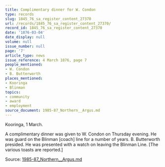```yaml
---
title: Complimentary dinner for W. Condon
type: records
slug: 1845_76_sa_register_content_27370
url: /records/1845_76_sa_register_content_27370/
record_id: 1845_76_sa_register_content_27370
date: '1876-03-04'
date_display: null
volume: null
issue_number: null
page: '7'
article_type: news
issue_reference: 4 March 1876, page 7
people_mentioned:
- W. Condon
- B. Butterworth
places_mentioned:
- Kooringa
- Blinman
topics:
- community
- award
- employment
source_document: 1985-87_Northern__Argus.md
---
```


Kooringa, 1 March.

A complimentary dinner was given to W. Condon on Thursday evening.  He was guard on the Blinman [coach] line for a number of years.  B. Butterworth presided.  He was presented with a watch on leaving the Blinman Line.  [The various toasts are reported.]

Source: [1985-87_Northern__Argus.md](/downloads/markdown/1985-87_Northern__Argus.md)
